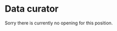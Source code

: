 # Data curator

Sorry there is currently no opening for this position. 

<!---
UNCOMMENT IF POSITION REOPENS


![](../_media/job_data_curator.png)

[//]: # include the blurb below in separate file to avoid duplication
At the Neuroimaging Research Laboratory (NeuroPoly) lab, based at Ecole Polytechnique, University of Montreal, we work to better understand the brain and the spinal cord using state-of-the-art imaging techniques, with many potential medical applications. We are developing advanced analysis methods to improve the quality of MRI data, as well as to extract meaningful clinical information. 

We recruit an IT expert in data curation to help managing our internal and public database of MRI images.

## `📌` Main tasks

* Collect raw data via email, DropBox, Google Drive, ssh, http, smb, and via our local LAN and reformat it to be [BIDS](https://bids-specification.readthedocs.io/)-compliant
* Anonymize data ([defacing](https://open-brain-consent.readthedocs.io/en/stable/anon_tools.html#faces-dental-stripping), removal of identifying metadata)
* Review data submitted by students and researchers.
  * Verify:
    * Image quality
    * Taxonomy (i.e. file names)
    * Metadata (in `.tsv` and `.json` files)
    * Anonymization
  * Merge pull requests
* Identify validation steps that could be automated and work with the dev team to implement them
* Monitor redundant data rate
* Comply with IRB, consent and copyright compliance terms
  * Verify and perform data removal when requested by subjects
* Administer dataset access control; in compliance with license/ethics terms
  * Add new contributors
  * For private datasets: add new read-only accounts
  * Remove users when they no longer need access
  * Schedule quarterly access audits 
* Provide basic technical support to users downloading datasets
  * Diagnose network connection problems 
  * Isolate software version problems and incompatibilities
* Monitor weekly dataset backups
* Schedule and run data disaster recovery drills
* Participate in [BIDS](https://github.com/bids-standard/bids-specification) to extend its use-cases

## `🧠` Skills:

* Familiarity with the unix command line (`ls`, `find`, `diff`, `du`, `xargs`, `curl`, `sha256sum`/`md5sum`)
* Python scripting
  * e.g. can you open 1013 images and find their average voxel count?
  * can you write validation scripts?
* `git`
  * The use of `git rebase`, `git commit --amend`, `git push --force` and their implications
  * `git filter-repo`, and its implications

## `🙌` Bonus Skills

* Familiarity with [DICOM](https://en.wikipedia.org/wiki/DICOM) and [NIfTI](https://nifti.nimh.nih.gov/nifti-2) formats
* Familiarity with medical imaging
* [`jq`](https://stedolan.github.io/jq/)
* Experience with experimental ethics clearances
* Passion for open-source software and knowledge sharing ❤️

## `🏀` The team

* We are a friendly team composed of academic researchers, students and software developers

## `💰` Salary

* \$30/h if you are good, up to \$50/h if you are excellent.

## `📅` Schedule and work arrangement

* This is a long term position, which could be part-time or full time.
* Work can be done remotely or in-presence (Montreal)

## `🚀` Why take this job?

* Join an environment that fosters autonomy, passion and creativity
* Take leadership in open-source projects with strong impact in the medical field
* Develop strong image processing skills with experts in medical imaging

## ✍️ ‎ How to apply?

* Fill up the application form below. You might be contacted for an interview.

::::{tab-set}
:::{tab-item} FR
<iframe src="https://docs.google.com/forms/d/e/1FAIpQLSdDCPOwfahJtUFDrXRdMkAkPx354c8-1u-Mq4E6mrS0MNb19A/viewform?embedded=true" width="640" height="1013" frameborder="0" marginheight="0" marginwidth="0">Loading…</iframe>
:::

:::{tab-item} EN
<iframe src="https://docs.google.com/forms/d/e/1FAIpQLScgmvEzh2mNfcLn1SiiVsmuHDyYIHP9EGw97aUauNNfvHSEXQ/viewform?embedded=true" width="640" height="1013" frameborder="0" marginheight="0" marginwidth="0">Loading…</iframe>
:::
::::
--->

